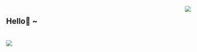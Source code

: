 <img align="right" src="https://github-readme-stats.vercel.app/api?username=onevcat&show_icons=true&icon_color=CE1D2D&text_color=718096&bg_color=ffffff&hide_title=true" />

<h2>Hello👋 ~</h2>

<div style="margin-top: 40">
  <img align="left" src="https://bubkoo-server.vercel.app/365dots"/>
</div>
